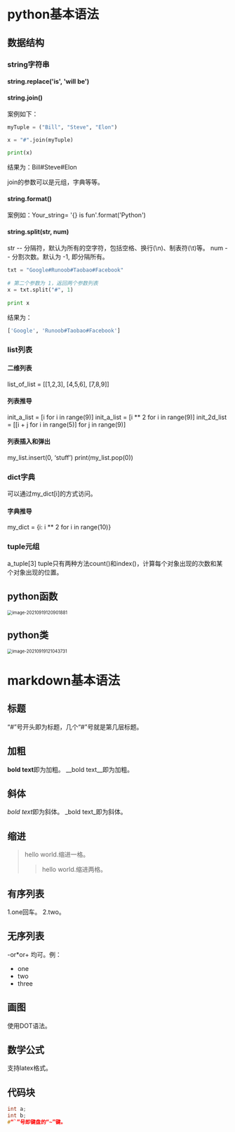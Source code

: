 # python基本语法
## 数据结构
### string字符串
#### string.replace('is', 'will be')
#### string.join()
案例如下：
```python
myTuple = ("Bill", "Steve", "Elon")

x = "#".join(myTuple)

print(x)
```

结果为：Bill#Steve#Elon

join的参数可以是元组，字典等等。
#### string.format()
案例如：Your_string= '{} is fun'.format('Python')
#### string.split(str, num)
str -- 分隔符，默认为所有的空字符，包括空格、换行(\n)、制表符(\t)等。
num -- 分割次数。默认为 -1, 即分隔所有。

```python
txt = "Google#Runoob#Taobao#Facebook"
 
# 第二个参数为 1，返回两个参数列表
x = txt.split("#", 1)
 
print x
```
结果为：
```python
['Google', 'Runoob#Taobao#Facebook']
```
### list列表
#### 二维列表
list_of_list = [[1,2,3], [4,5,6], [7,8,9]]
#### 列表推导
init_a_list = [i for i in range(9)]
init_a_list = [i ** 2 for i in range(9)]
init_2d_list = [[i + j for i in range(5)] for j in range(9)]
#### 列表插入和弹出
my_list.insert(0, ‘stuff’)
print(my_list.pop(0))
### dict字典
可以通过my_dict[i]的方式访问。
#### 字典推导
my_dict = {i: i ** 2 for i in range(10)}
### tuple元组
a_tuple[3]
tuple只有两种方法count()和index()，计算每个对象出现的次数和某个对象出现的位置。

## python函数

 <img src="C:\Users\86158\AppData\Roaming\Typora\typora-user-images\image-20210919120901881.png" alt="image-20210919120901881" style="zoom:70%;" />

## python类

<img src="C:\Users\86158\AppData\Roaming\Typora\typora-user-images\image-20210919121043731.png" alt="image-20210919121043731" style="zoom:70%;" />


# markdown基本语法
## 标题
“#”号开头即为标题，几个“#”号就是第几层标题。
## 加粗
**bold text**即为加粗。
__bold text__即为加粗。 

## 斜体
*bold text*即为斜体。
_bold text_即为斜体。
## 缩进
>hello world.缩进一格。
>
>>hello world.缩进两格。
## 有序列表
1.one回车。
2.two。
## 无序列表
-or*or+ 均可。例：
- one
- two
- three

## 画图
使用DOT语法。
## 数学公式
支持latex格式。
## 代码块
```c
int a;
int b;
#“`”号即键盘的“~”键。
```
